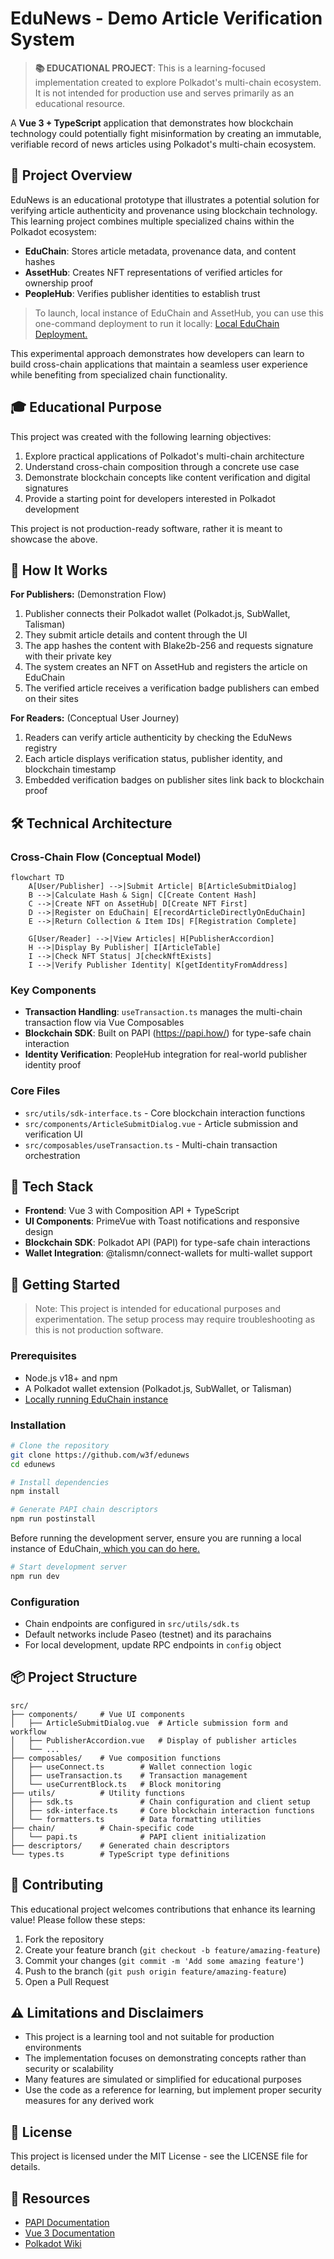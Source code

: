 # EduNews - Demo Article Verification System

> **📚 EDUCATIONAL PROJECT**: This is a learning-focused implementation created to explore Polkadot's multi-chain ecosystem. It is not intended for production use and serves primarily as an educational resource.

A **Vue 3 + TypeScript** application that demonstrates how blockchain technology could potentially fight misinformation by creating an immutable, verifiable record of news articles using Polkadot's multi-chain ecosystem.

## 📰 Project Overview

EduNews is an educational prototype that illustrates a potential solution for verifying article authenticity and provenance using blockchain technology. This learning project combines multiple specialized chains within the Polkadot ecosystem:

- **EduChain**: Stores article metadata, provenance data, and content hashes
- **AssetHub**: Creates NFT representations of verified articles for ownership proof
- **PeopleHub**: Verifies publisher identities to establish trust

> To launch, local instance of EduChain and AssetHub, you can use this one-command deployment to run it locally: [Local EduChain Deployment.](https://github.com/w3f/educhain?tab=readme-ov-file#local-development-chain)

This experimental approach demonstrates how developers can learn to build cross-chain applications that maintain a seamless user experience while benefiting from specialized chain functionality.

## 🎓 Educational Purpose

This project was created with the following learning objectives:

1. Explore practical applications of Polkadot's multi-chain architecture
2. Understand cross-chain composition through a concrete use case
3. Demonstrate blockchain concepts like content verification and digital signatures
4. Provide a starting point for developers interested in Polkadot development

This project is not production-ready software, rather it is meant to showcase the above.

## 🔄 How It Works

**For Publishers:** (Demonstration Flow)
1. Publisher connects their Polkadot wallet (Polkadot.js, SubWallet, Talisman)
2. They submit article details and content through the UI
3. The app hashes the content with Blake2b-256 and requests signature with their private key
4. The system creates an NFT on AssetHub and registers the article on EduChain
5. The verified article receives a verification badge publishers can embed on their sites

**For Readers:** (Conceptual User Journey)
1. Readers can verify article authenticity by checking the EduNews registry
2. Each article displays verification status, publisher identity, and blockchain timestamp
3. Embedded verification badges on publisher sites link back to blockchain proof

## 🛠️ Technical Architecture

### Cross-Chain Flow (Conceptual Model)

```mermaid
flowchart TD
    A[User/Publisher] -->|Submit Article| B[ArticleSubmitDialog]
    B -->|Calculate Hash & Sign| C[Create Content Hash]
    C -->|Create NFT on AssetHub| D[Create NFT First]
    D -->|Register on EduChain| E[recordArticleDirectlyOnEduChain]
    E -->|Return Collection & Item IDs| F[Registration Complete]
    
    G[User/Reader] -->|View Articles| H[PublisherAccordion]
    H -->|Display By Publisher| I[ArticleTable]
    I -->|Check NFT Status| J[checkNftExists]
    I -->|Verify Publisher Identity| K[getIdentityFromAddress]
```

### Key Components
- **Transaction Handling**: `useTransaction.ts` manages the multi-chain transaction flow via Vue Composables
- **Blockchain SDK**: Built on PAPI (https://papi.how/) for type-safe chain interaction
- **Identity Verification**: PeopleHub integration for real-world publisher identity proof

### Core Files
- `src/utils/sdk-interface.ts` - Core blockchain interaction functions
- `src/components/ArticleSubmitDialog.vue` - Article submission and verification UI
- `src/composables/useTransaction.ts` - Multi-chain transaction orchestration

## 🧩 Tech Stack

- **Frontend**: Vue 3 with Composition API + TypeScript
- **UI Components**: PrimeVue with Toast notifications and responsive design
- **Blockchain SDK**: Polkadot API (PAPI) for type-safe chain interactions
- **Wallet Integration**: @talismn/connect-wallets for multi-wallet support

## 🚀 Getting Started

> Note: This project is intended for educational purposes and experimentation. The setup process may require troubleshooting as this is not production software.

### Prerequisites
- Node.js v18+ and npm
- A Polkadot wallet extension (Polkadot.js, SubWallet, or Talisman)
- [Locally running EduChain instance](https://github.com/w3f/educhain?tab=readme-ov-file#local-development-chain)

### Installation
```bash
# Clone the repository
git clone https://github.com/w3f/edunews
cd edunews

# Install dependencies
npm install

# Generate PAPI chain descriptors
npm run postinstall
```

Before running the development server, ensure you are running a local instance of EduChain,[ which you can do here.](https://github.com/w3f/educhain?tab=readme-ov-file#local-development-chain)

```sh
# Start development server
npm run dev
```

### Configuration
- Chain endpoints are configured in `src/utils/sdk.ts`
- Default networks include Paseo (testnet) and its parachains
- For local development, update RPC endpoints in `config` object

## 📦 Project Structure

```
src/
├── components/     # Vue UI components
│   ├── ArticleSubmitDialog.vue  # Article submission form and workflow
│   ├── PublisherAccordion.vue   # Display of publisher articles
│   └── ...
├── composables/    # Vue composition functions
│   ├── useConnect.ts        # Wallet connection logic
│   ├── useTransaction.ts    # Transaction management
│   └── useCurrentBlock.ts   # Block monitoring
├── utils/          # Utility functions
│   ├── sdk.ts               # Chain configuration and client setup
│   ├── sdk-interface.ts     # Core blockchain interaction functions
│   └── formatters.ts        # Data formatting utilities
├── chain/          # Chain-specific code
│   └── papi.ts              # PAPI client initialization
├── descriptors/    # Generated chain descriptors
└── types.ts        # TypeScript type definitions
```

## 🤝 Contributing

This educational project welcomes contributions that enhance its learning value! Please follow these steps:

1. Fork the repository
2. Create your feature branch (`git checkout -b feature/amazing-feature`)
3. Commit your changes (`git commit -m 'Add some amazing feature'`)
4. Push to the branch (`git push origin feature/amazing-feature`)
5. Open a Pull Request

## ⚠️ Limitations and Disclaimers

- This project is a learning tool and not suitable for production environments
- The implementation focuses on demonstrating concepts rather than security or scalability
- Many features are simulated or simplified for educational purposes
- Use the code as a reference for learning, but implement proper security measures for any derived work

## 📄 License

This project is licensed under the MIT License - see the LICENSE file for details.

## 🔗 Resources

- [PAPI Documentation](https://papi.how/)
- [Vue 3 Documentation](https://vuejs.org/)
- [Polkadot Wiki](https://wiki.polkadot.network/)
